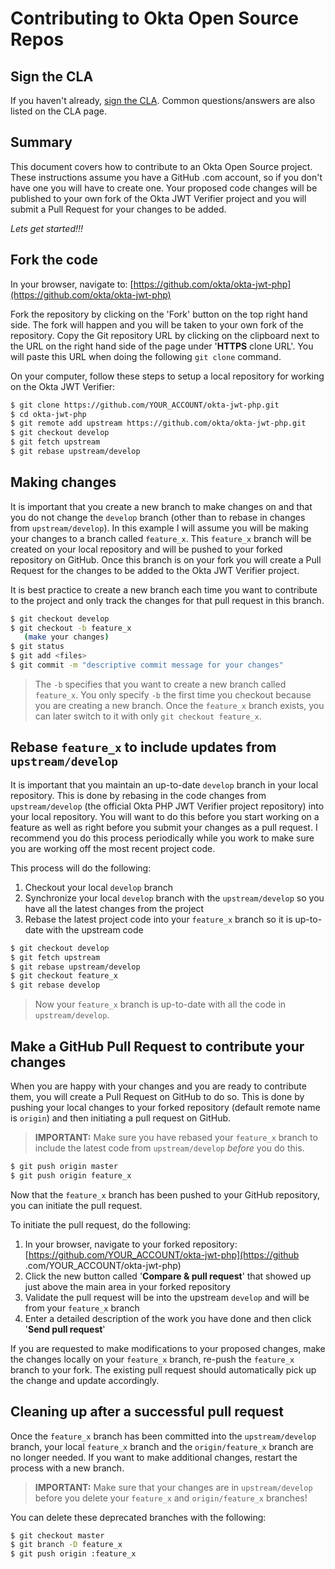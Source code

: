 Contributing to Okta Open Source Repos
======================================

Sign the CLA
------------

If you haven't already, [sign the CLA](https://developer.okta.com/cla/).  Common questions/answers are also listed on the CLA page.

Summary
-------
This document covers how to contribute to an Okta Open Source project. These instructions assume you have a GitHub
.com account, so if you don't have one you will have to create one. Your proposed code changes will be published to 
your own fork of the Okta JWT Verifier project and you will submit a Pull Request for your changes to be added.

_Lets get started!!!_


Fork the code
-------------

In your browser, navigate to: [https://github.com/okta/okta-jwt-php](https://github.com/okta/okta-jwt-php)

Fork the repository by clicking on the 'Fork' button on the top right hand side.  The fork will happen and you will be taken to your own fork of the repository.  Copy the Git repository URL by clicking on the clipboard next to the URL on the right hand side of the page under '**HTTPS** clone URL'.  You will paste this URL when doing the following `git clone` command.

On your computer, follow these steps to setup a local repository for working on the Okta JWT Verifier:

``` bash
$ git clone https://github.com/YOUR_ACCOUNT/okta-jwt-php.git
$ cd okta-jwt-php
$ git remote add upstream https://github.com/okta/okta-jwt-php.git
$ git checkout develop
$ git fetch upstream
$ git rebase upstream/develop
```


Making changes
--------------

It is important that you create a new branch to make changes on and that you do not change the `develop`
branch (other than to rebase in changes from `upstream/develop`).  In this example I will assume you will be making 
your changes to a branch called `feature_x`.  This `feature_x` branch will be created on your local repository and 
will be pushed to your forked repository on GitHub.  Once this branch is on your fork you will create a Pull Request 
for the changes to be added to the Okta JWT Verifier project.

It is best practice to create a new branch each time you want to contribute to the project and only track the changes for that pull request in this branch.

``` bash
$ git checkout develop
$ git checkout -b feature_x
   (make your changes)
$ git status
$ git add <files>
$ git commit -m "descriptive commit message for your changes"
```

> The `-b` specifies that you want to create a new branch called `feature_x`.  You only specify `-b` the first time you checkout because you are creating a new branch.  Once the `feature_x` branch exists, you can later switch to it with only `git checkout feature_x`.


Rebase `feature_x` to include updates from `upstream/develop`
------------------------------------------------------------

It is important that you maintain an up-to-date `develop` branch in your local repository.  This is done by rebasing in
 the code changes from `upstream/develop` (the official Okta PHP JWT Verifier project repository) into your local 
 repository. You will want to do this before you start working on a feature as well as right before you submit your 
 changes as a pull request.  I recommend you do this process periodically while you work to make sure you are working off the most recent project code.

This process will do the following:

1. Checkout your local `develop` branch
2. Synchronize your local `develop` branch with the `upstream/develop` so you have all the latest changes from the 
project
3. Rebase the latest project code into your `feature_x` branch so it is up-to-date with the upstream code

``` bash
$ git checkout develop
$ git fetch upstream
$ git rebase upstream/develop
$ git checkout feature_x
$ git rebase develop
```

> Now your `feature_x` branch is up-to-date with all the code in `upstream/develop`.


Make a GitHub Pull Request to contribute your changes
-----------------------------------------------------

When you are happy with your changes and you are ready to contribute them, you will create a Pull Request on GitHub to do so.  This is done by pushing your local changes to your forked repository (default remote name is `origin`) and then initiating a pull request on GitHub.

> **IMPORTANT:** Make sure you have rebased your `feature_x` branch to include the latest code from `upstream/develop` 
_before_ you do this.

``` bash
$ git push origin master
$ git push origin feature_x
```

Now that the `feature_x` branch has been pushed to your GitHub repository, you can initiate the pull request.

To initiate the pull request, do the following:

1. In your browser, navigate to your forked repository: [https://github.com/YOUR_ACCOUNT/okta-jwt-php](https://github
.com/YOUR_ACCOUNT/okta-jwt-php)
2. Click the new button called '**Compare & pull request**' that showed up just above the main area in your forked repository
3. Validate the pull request will be into the upstream `develop` and will be from your `feature_x` branch
4. Enter a detailed description of the work you have done and then click '**Send pull request**'

If you are requested to make modifications to your proposed changes, make the changes locally on your `feature_x` branch, re-push the `feature_x` branch to your fork.  The existing pull request should automatically pick up the change and update accordingly.


Cleaning up after a successful pull request
-------------------------------------------

Once the `feature_x` branch has been committed into the `upstream/develop` branch, your local `feature_x` branch and 
the `origin/feature_x` branch are no longer needed.  If you want to make additional changes, restart the process with a new branch.

> **IMPORTANT:** Make sure that your changes are in `upstream/develop` before you delete your `feature_x` and 
`origin/feature_x` branches!

You can delete these deprecated branches with the following:

``` bash
$ git checkout master
$ git branch -D feature_x
$ git push origin :feature_x
```